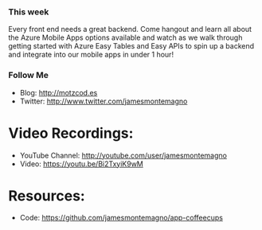 ### This week
Every front end needs a great backend. Come hangout and learn all about the Azure Mobile Apps options available and watch as we walk through getting started with Azure Easy Tables and Easy APIs to spin up a backend and integrate into our mobile apps in under 1 hour!

### Follow Me
* Blog: http://motzcod.es
* Twitter: http://www.twitter.com/jamesmontemagno

# Video Recordings:
* YouTube Channel: http://youtube.com/user/jamesmontemagno
* Video: https://youtu.be/Bi2TxyiK9wM
# Resources:
* Code: https://github.com/jamesmontemagno/app-coffeecups

